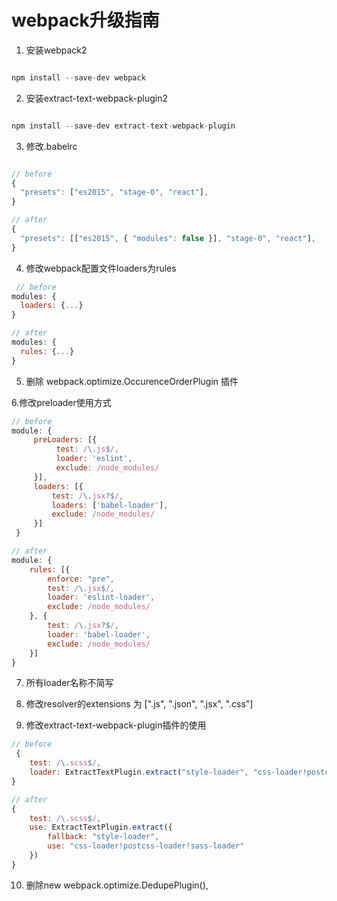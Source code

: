 # webpack升级指南

1. 安装webpack2

```js

npm install --save-dev webpack

```


2. 安装extract-text-webpack-plugin2

```js

npm install --save-dev extract-text-webpack-plugin

```

3. 修改.babelrc

```js

// before
{
  "presets": ["es2015", "stage-0", "react"],
}

// after
{
  "presets": [["es2015", { "modules": false }], "stage-0", "react"],
}

```

4. 修改webpack配置文件loaders为rules

```js
 // before
modules: {
  loaders: {...}
}

// after
modules: {
  rules: {...}
}
```

5. 删除 webpack.optimize.OccurenceOrderPlugin 插件

6.修改preloader使用方式
```js
// before
module: {
     preLoaders: [{
          test: /\.js$/,
          loader: 'eslint',
          exclude: /node_modules/
     }],
     loaders: [{
         test: /\.jsx?$/,
         loaders: ['babel-loader'],
         exclude: /node_modules/
     }]
 }

// after
module: {
    rules: [{
        enforce: "pre",
        test: /\.jsx$/,
        loader: 'eslint-loader',
        exclude: /node_modules/
    }, {
        test: /\.jsx?$/,
        loader: 'babel-loader',
        exclude: /node_modules/
    }]
}
```

7. 所有loader名称不简写

8. 修改resolver的extensions 为 [".js", ".json", ".jsx", ".css"]

9. 修改extract-text-webpack-plugin插件的使用
```js
// before
 {
    test: /\.scss$/,
    loader: ExtractTextPlugin.extract("style-loader", "css-loader!postcss-loader!sass-loader")
}

// after
{
    test: /\.scss$/,
    use: ExtractTextPlugin.extract({
        fallback: "style-loader",
        use: "css-loader!postcss-loader!sass-loader"
    })
}
```

10. 删除new webpack.optimize.DedupePlugin(),
